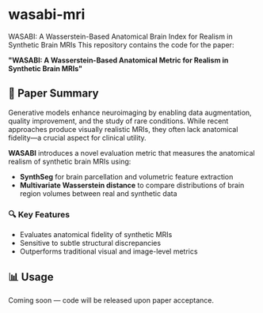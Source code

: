 # wasabi-mri
WASABI: A Wasserstein-Based Anatomical Brain Index for Realism in Synthetic Brain MRIs
This repository contains the code for the paper:

**"WASABI: A Wasserstein-Based Anatomical Metric for Realism in Synthetic Brain MRIs"**

## 📜 Paper Summary

Generative models enhance neuroimaging by enabling data augmentation, quality improvement, and the study of rare conditions. While recent approaches produce visually realistic MRIs, they often lack anatomical fidelity—a crucial aspect for clinical utility.

**WASABI** introduces a novel evaluation metric that measures the anatomical realism of synthetic brain MRIs using:
- **SynthSeg** for brain parcellation and volumetric feature extraction
- **Multivariate Wasserstein distance** to compare distributions of brain region volumes between real and synthetic data

### 🔍 Key Features
- Evaluates anatomical fidelity of synthetic MRIs
- Sensitive to subtle structural discrepancies
- Outperforms traditional visual and image-level metrics

## 📊 Usage

Coming soon — code will be released upon paper acceptance.
